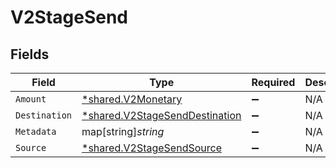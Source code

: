 # V2StageSend


## Fields

| Field                                                                                  | Type                                                                                   | Required                                                                               | Description                                                                            |
| -------------------------------------------------------------------------------------- | -------------------------------------------------------------------------------------- | -------------------------------------------------------------------------------------- | -------------------------------------------------------------------------------------- |
| `Amount`                                                                               | [*shared.V2Monetary](../../../pkg/models/shared/v2monetary.md)                         | :heavy_minus_sign:                                                                     | N/A                                                                                    |
| `Destination`                                                                          | [*shared.V2StageSendDestination](../../../pkg/models/shared/v2stagesenddestination.md) | :heavy_minus_sign:                                                                     | N/A                                                                                    |
| `Metadata`                                                                             | map[string]*string*                                                                    | :heavy_minus_sign:                                                                     | N/A                                                                                    |
| `Source`                                                                               | [*shared.V2StageSendSource](../../../pkg/models/shared/v2stagesendsource.md)           | :heavy_minus_sign:                                                                     | N/A                                                                                    |